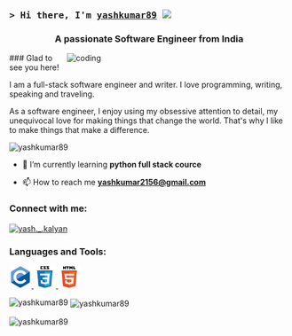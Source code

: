 
### <samp>&gt; Hi there, I'm <a href="https://gkassym.netlify.app" target="_blank">yashkumar89</a> <img src="https://media.giphy.com/media/hvRJCLFzcasrR4ia7z/giphy.gif" width="25"> </samp>
<h3 align="center">A passionate Software Engineer from India</h3>
<img align="right"alt="coding"width="400"src="https://miro.medium.com/v2/resize:fit:1360/1*zVnWJtyGOX_kUIDm6ccCfQ.gif">
### Glad to see you here! 

I am a full-stack software engineer and writer. I love programming, writing, speaking and traveling.

As a software engineer, I enjoy using my obsessive attention to detail, my unequivocal love for making things that change the world. That's why I like to make things that make a difference.


<p align="left"> <img src="https://komarev.com/ghpvc/?username=yashkumar89&label=Profile%20views&color=0e75b6&style=flat" alt="yashkumar89" /> </p>

- 🌱 I’m currently learning **python full stack cource**

- 📫 How to reach me **yashkumar2156@gmail.com**

<h3 align="left">Connect with me:</h3>
<p align="left">
<a href="https://instagram.com/yash._.kalyan" target="blank"><img align="center" src="https://raw.githubusercontent.com/rahuldkjain/github-profile-readme-generator/master/src/images/icons/Social/instagram.svg" alt="yash._.kalyan" height="30" width="40" /></a>
</p>

<h3 align="left">Languages and Tools:</h3>
<p align="left"> <a href="https://www.cprogramming.com/" target="_blank" rel="noreferrer"> <img src="https://raw.githubusercontent.com/devicons/devicon/master/icons/c/c-original.svg" alt="c" width="40" height="40"/> </a> <a href="https://www.w3schools.com/css/" target="_blank" rel="noreferrer"> <img src="https://raw.githubusercontent.com/devicons/devicon/master/icons/css3/css3-original-wordmark.svg" alt="css3" width="40" height="40"/> </a> <a href="https://www.w3.org/html/" target="_blank" rel="noreferrer"> <img src="https://raw.githubusercontent.com/devicons/devicon/master/icons/html5/html5-original-wordmark.svg" alt="html5" width="40" height="40"/> </a> </p>

<p><img align="left" src="https://github-readme-stats.vercel.app/api/top-langs?username=yashkumar89&show_icons=true&locale=en&layout=compact" alt="yashkumar89" /></p>

<p>&nbsp;<img align="center" src="https://github-readme-stats.vercel.app/api?username=yashkumar89&show_icons=true&locale=en" alt="yashkumar89" /></p>

<p><img align="center" src="https://github-readme-streak-stats.herokuapp.com/?user=yashkumar89&" alt="yashkumar89" /></p>


